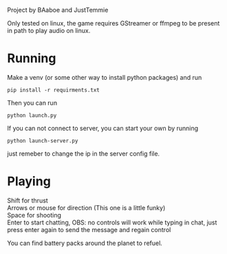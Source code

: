 Project by BAaboe and JustTemmie  

Only tested on linux, the game requires GStreamer or ffmpeg to be present in path to play audio on linux.  

# Running
Make a venv (or some other way to install python packages) and run

```
pip install -r requirments.txt
```

Then you can run 
```
python launch.py
```
If you can not connect to server, you can start your own by running
```
python launch-server.py
```

just remeber to change the ip in the server config file.

# Playing
Shift for thrust  
Arrows or mouse for direction (This one is a little funky)  
Space for shooting  
Enter to start chatting, OBS: no controls will work while typing in chat, just press enter again to send the message and regain control  
  
You can find battery packs around the planet to refuel.  
